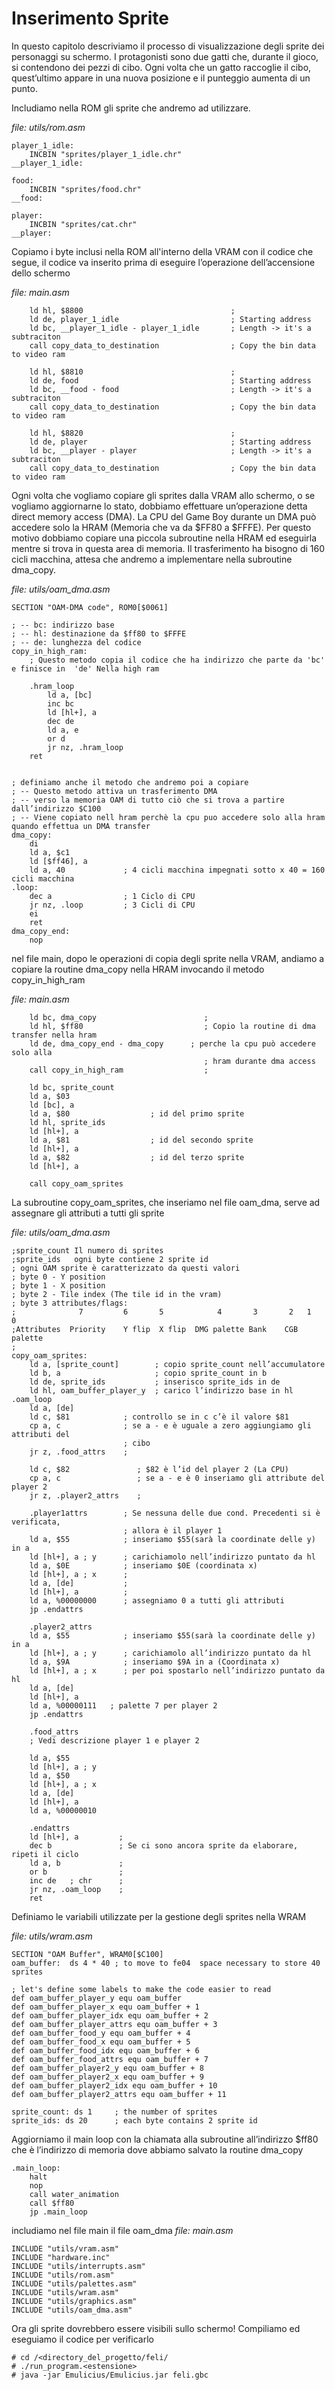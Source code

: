 # Inserimento Sprite
In questo capitolo descriviamo il processo di visualizzazione degli sprite dei personaggi su schermo. I protagonisti sono due gatti che, durante il gioco, si contendono dei pezzi di cibo. Ogni volta che un gatto raccoglie il cibo, quest’ultimo appare in una nuova posizione e il punteggio aumenta di un punto.

Includiamo nella ROM gli sprite che andremo ad utilizzare.

*file: utils/rom.asm*
```
player_1_idle:
	INCBIN "sprites/player_1_idle.chr"
__player_1_idle:

food:
	INCBIN "sprites/food.chr"                  
__food:

player:
	INCBIN "sprites/cat.chr"                                             
__player:
```

Copiamo i byte inclusi nella ROM all'interno della VRAM con il codice che segue, il codice va inserito prima di eseguire l’operazione dell’accensione dello schermo

*file: main.asm*
```
    ld hl, $8800                                 ;
    ld de, player_1_idle                         ; Starting address
    ld bc, __player_1_idle - player_1_idle       ; Length -> it's a subtraciton
    call copy_data_to_destination                ; Copy the bin data to video ram

    ld hl, $8810                                 ; 
    ld de, food                                  ; Starting address
    ld bc, __food - food                         ; Length -> it's a subtraciton
    call copy_data_to_destination                ; Copy the bin data to video ram

    ld hl, $8820                                 ;
    ld de, player                                ; Starting address
    ld bc, __player - player                     ; Length -> it's a subtraciton
    call copy_data_to_destination                ; Copy the bin data to video ram
```

Ogni volta che vogliamo copiare gli sprites dalla VRAM allo schermo, o se vogliamo aggiornarne lo stato, dobbiamo effettuare un’operazione detta direct memory access (DMA). La CPU del Game Boy durante un DMA può accedere solo la HRAM (Memoria che va da $FF80 a $FFFE). Per questo motivo dobbiamo copiare una piccola subroutine nella HRAM ed eseguirla mentre si trova in questa area di memoria. Il trasferimento ha bisogno di 160 cicli macchina, attesa che andremo a implementare nella subroutine dma_copy.

*file: utils/oam_dma.asm*
```
SECTION "OAM-DMA code", ROM0[$0061]

; -- bc: indirizzo base
; -- hl: destinazione da $ff80 to $FFFE
; -- de: lunghezza del codice
copy_in_high_ram:
    ; Questo metodo copia il codice che ha indirizzo che parte da 'bc' e finisce in  'de' Nella high ram
    
    .hram_loop
        ld a, [bc]
        inc bc
        ld [hl+], a
        dec de
        ld a, e
        or d
        jr nz, .hram_loop 
    ret


; definiamo anche il metodo che andremo poi a copiare
; -- Questo metodo attiva un trasferimento DMA 
; -- verso la memoria OAM di tutto ciò che si trova a partire dall’indirizzo $C100
; -- Viene copiato nell hram perchè la cpu puo accedere solo alla hram quando effettua un DMA transfer
dma_copy:
    di
    ld a, $c1
    ld [$ff46], a
    ld a, 40             ; 4 cicli macchina impegnati sotto x 40 = 160 cicli macchina
.loop:
    dec a                ; 1 Ciclo di CPU
    jr nz, .loop         ; 3 Cicli di CPU
    ei
    ret
dma_copy_end:
    nop
```

nel file main, dopo le operazioni di copia degli sprite nella VRAM, andiamo a copiare la routine dma_copy nella HRAM invocando il metodo copy_in_high_ram

*file: main.asm*
```
    ld bc, dma_copy                        ;
    ld hl, $ff80                           ; Copio la routine di dma transfer nella hram
    ld de, dma_copy_end - dma_copy      ; perche la cpu può accedere solo alla 
                                           ; hram durante dma access
    call copy_in_high_ram                  ;
    
    ld bc, sprite_count  
    ld a, $03
    ld [bc], a
    ld a, $80                  ; id del primo sprite
    ld hl, sprite_ids
    ld [hl+], a
    ld a, $81                  ; id del secondo sprite
    ld [hl+], a
    ld a, $82                  ; id del terzo sprite
    ld [hl+], a

    call copy_oam_sprites
```

La subroutine copy_oam_sprites, che inseriamo nel file oam_dma, serve ad assegnare gli attributi a tutti gli sprite

*file: utils/oam_dma.asm*
```
;sprite_count Il numero di sprites
;sprite_ids   ogni byte contiene 2 sprite id
; ogni OAM sprite è caratterizzato da questi valori
; byte 0 - Y position
; byte 1 - X position
; byte 2 - Tile index (The tile id in the vram)
; byte 3 attributes/flags:
;              7         6       5            4       3       2   1   0
;Attributes  Priority    Y flip  X flip  DMG palette Bank    CGB palette
;
copy_oam_sprites:
    ld a, [sprite_count]        ; copio sprite_count nell’accumulatore
    ld b, a                     ; copio sprite_count in b
    ld de, sprite_ids           ; inserisco sprite_ids in de
    ld hl, oam_buffer_player_y  ; carico l’indirizzo base in hl
.oam_loop
    ld a, [de]
    ld c, $81            ; controllo se in c c’è il valore $81             
    cp a, c              ; se a - e è uguale a zero aggiungiamo gli attributi del 
                         ; cibo
    jr z, .food_attrs    ;

    ld c, $82               ; $82 è l’id del player 2 (La CPU)
    cp a, c                 ; se a - e è 0 inseriamo gli attribute del player 2
    jr z, .player2_attrs    ;

    .player1attrs        ; Se nessuna delle due cond. Precedenti si è verificata,              
                         ; allora è il player 1
    ld a, $55            ; inseriamo $55(sarà la coordinate delle y) in a
    ld [hl+], a ; y      ; carichiamolo nell’indirizzo puntato da hl
    ld a, $0E            ; inseriamo $0E (coordinata x)  
    ld [hl+], a ; x      ;   
    ld a, [de]           ;
    ld [hl+], a          ;
    ld a, %00000000      ; assegniamo 0 a tutti gli attributi
    jp .endattrs
    
    .player2_attrs
    ld a, $55            ; inseriamo $55(sarà la coordinate delle y) in a
    ld [hl+], a ; y      ; carichiamolo all’indirizzo puntato da hl
    ld a, $9A            ; inseriamo $9A in a (Coordinata x)
    ld [hl+], a ; x      ; per poi spostarlo nell’indirizzo puntato da hl
    ld a, [de]
    ld [hl+], a
    ld a, %00000111   ; palette 7 per player 2
    jp .endattrs 
    
    .food_attrs
    ; Vedi descrizione player 1 e player 2

    ld a, $55      
    ld [hl+], a ; y
    ld a, $50
    ld [hl+], a ; x
    ld a, [de]
    ld [hl+], a
    ld a, %00000010

    .endattrs
    ld [hl+], a         ;
    dec b               ; Se ci sono ancora sprite da elaborare, ripeti il ciclo 
    ld a, b             ;
    or b                ;
    inc de   ; chr      ;
    jr nz, .oam_loop    ;
    ret
```

Definiamo le variabili utilizzate per la gestione degli sprites nella WRAM

*file: utils/wram.asm*
```
SECTION "OAM Buffer", WRAM0[$C100]
oam_buffer:  ds 4 * 40 ; to move to fe04  space necessary to store 40 sprites

; let's define some labels to make the code easier to read
def oam_buffer_player_y equ oam_buffer
def oam_buffer_player_x equ oam_buffer + 1
def oam_buffer_player_idx equ oam_buffer + 2
def oam_buffer_player_attrs equ oam_buffer + 3
def oam_buffer_food_y equ oam_buffer + 4
def oam_buffer_food_x equ oam_buffer + 5
def oam_buffer_food_idx equ oam_buffer + 6
def oam_buffer_food_attrs equ oam_buffer + 7
def oam_buffer_player2_y equ oam_buffer + 8
def oam_buffer_player2_x equ oam_buffer + 9
def oam_buffer_player2_idx equ oam_buffer + 10
def oam_buffer_player2_attrs equ oam_buffer + 11

sprite_count: ds 1     ; the number of sprites
sprite_ids: ds 20      ; each byte contains 2 sprite id
```


Aggiorniamo il main loop con la chiamata alla subroutine all’indirizzo $ff80 che è l’indirizzo di memoria dove abbiamo salvato la routine dma_copy

```
.main_loop:
    halt
    nop
    call water_animation
    call $ff80
    jp .main_loop
```

includiamo nel file main il file oam_dma
*file: main.asm*
```
INCLUDE "utils/vram.asm"
INCLUDE "hardware.inc"
INCLUDE "utils/interrupts.asm"
INCLUDE "utils/rom.asm"
INCLUDE "utils/palettes.asm"
INCLUDE "utils/wram.asm"
INCLUDE "utils/graphics.asm"
INCLUDE "utils/oam_dma.asm"
```
Ora gli sprite dovrebbero essere visibili sullo schermo! Compiliamo ed eseguiamo il codice per verificarlo

```
# cd /<directory_del_progetto/feli/
# ./run_program.<estensione>
# java -jar Emulicius/Emulicius.jar feli.gbc
```
